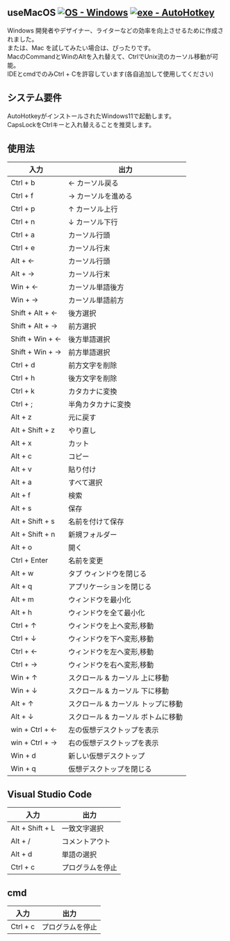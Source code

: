 
## useMacOS [![OS - Windows](https://img.shields.io/badge/OS-Windows-blue?logo=windows&logoColor=white)](https://www.microsoft.com/ "Go to Microsoft homepage") [![exe - AutoHotkey](https://img.shields.io/badge/exe-AutoHotkey-2ea44f)](https://www.autohotkey.com/ "Go to AutoHotkey")


Windows 開発者やデザイナー、ライターなどの効率を向上させるために作成されました。  
または、Mac を試してみたい場合は、ぴったりです。  
MacのCommandとWinのAltを入れ替えて、CtrlでUnix流のカーソル移動が可能。  
IDEとcmdでのみCtrl + Cを許容しています(各自追加して使用してください)

## システム要件
AutoHotkeyがインストールされたWindows11で起動します。  
CapsLockをCtrlキーと入れ替えることを推奨します。

## 使用法
| 入力 | 出力 |
| ------------- | ------------- |
| Ctrl + b | ← カーソル戻る |
| Ctrl + f | → カーソルを進める|
| Ctrl + p | ↑ カーソル上行 |
| Ctrl + n | ↓ カーソル下行 |
| Ctrl + a | カーソル行頭 |
| Ctrl + e | カーソル行末 |
| Alt + ←  | カーソル行頭 |
| Alt + →  | カーソル行末 |
| Win + ←  | カーソル単語後方 |
| Win + →  | カーソル単語前方 |
| Shift + Alt + ← | 後方選択 |
| Shift + Alt + → | 前方選択 |
| Shift + Win + ← | 後方単語選択 |
| Shift + Win + → | 前方単語選択 |
| Ctrl + d | 前方文字を削除 |
| Ctrl + h | 後方文字を削除 |
| Ctrl + k | カタカナに変換 |
| Ctrl + ; | 半角カタカナに変換 |
| Alt + z | 元に戻す |
| Alt + Shift + z | やり直し |
| Alt + x | カット |
| Alt + c | コピー |
| Alt + v | 貼り付け |
| Alt + a | すべて選択 |
| Alt + f | 検索 |
| Alt + s | 保存 |
| Alt + Shift + s | 名前を付けて保存 |
| Alt + Shift + n | 新規フォルダー |
| Alt + o | 開く |
| Ctrl + Enter | 名前を変更 |
| Alt + w | タブ ウィンドウを閉じる |
| Alt + q | アプリケーションを閉じる |
| Alt + m | ウィンドウを最小化 |
| Alt + h | ウィンドウを全て最小化 |
| Ctrl + ↑ | ウィンドウを上へ変形,移動 |
| Ctrl + ↓ | ウィンドウを下へ変形,移動 |
| Ctrl + ← | ウィンドウを左へ変形,移動 |
| Ctrl + → | ウィンドウを右へ変形,移動 |
| Win + ↑ | スクロール & カーソル 上に移動 |
| Win + ↓ | スクロール & カーソル 下に移動 |
| Alt + ↑ | スクロール & カーソル トップに移動 |
| Alt + ↓ | スクロール & カーソル ボトムに移動 |
| win + Ctrl + ← | 左の仮想デスクトップを表示 |
| win + Ctrl + → | 右の仮想デスクトップを表示 |
| Win + d | 新しい仮想デスクトップ |
| Win + q | 仮想デスクトップを閉じる |


## Visual Studio Code
| 入力 | 出力 |
| ------------- | ------------- |
| Alt + Shift + L | 一致文字選択 |
| Alt + / | コメントアウト |
| Alt + d | 単語の選択 |
| Ctrl + c | プログラムを停止 |

## cmd
| 入力 | 出力 |
| ------------- | ------------- |
| Ctrl + c | プログラムを停止 |
